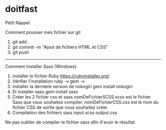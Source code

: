 # doitfast

Petit Rappel 

Comment pousser mes fichier sur git

1. git add .
2. git commit -m "Ajout de fichiers HTML et CSS"
3. git push

-------------------------------------------------------------------------------

Comment installer Sass (Windows)

1. installer le fichier Ruby https://rubyinstaller.org/
2. Vérifier l'installation 
	ruby -v
	gem -v
3. installer la derniere version de nokogiri 
	gem install nokogiri
4. Et installer sass 
	gem install sass  
5. Créer les 2 fichier css et sass
	nomDeFichierSCSS.scss est le fichier Sass que vous souhaitez compiler.
	nomDeFichierCSS.css est le nom du fichier CSS de sortie que vous souhaitez créer.
6. Compilation des fichiers
	sass input.scss output.css

Ne pas oublier de compiler le fichier sass afin d'avoir le résultat
